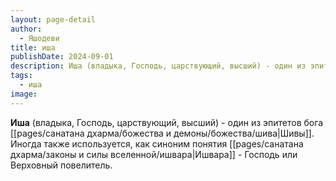 ```yaml
---
layout: page-detail
author:
  - Яшодеви
title: иша
publishDate: 2024-09-01
description: Иша (владыка, Господь, царствующий, высший) - один из эпитетов бога Шивы. Иногда также используется, как синоним понятия Ишвара - Господь или Верховный повелитель.
tags:
  - иша
image:
---
```

**Иша** (владыка, Господь, царствующий, высший) - один из эпитетов бога [[pages/санатана дхарма/божества и демоны/божества/шива|Шивы]]. Иногда также используется, как синоним понятия [[pages/санатана дхарма/законы и силы вселенной/ишвара|Ишвара]] - Господь или Верховный повелитель.


